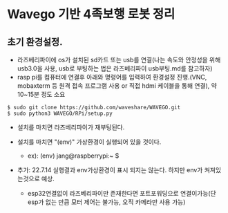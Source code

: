 # Wavego 기반 4족보행 로봇 정리

## 초기 환경설정.
- 라즈베리파이에 os가 설치된 sd카드 또는 usb를 연결(나는 속도와 안정성을 위해 usb3.0을 사용, usb로 부팅하는 법은 라즈베리파이 usb부팅.md를 참고하자)
- rasp pi를 컴퓨터에 연결후 아래와 명령어를 입력하여 환경설정 진행.(VNC, mobaxterm 등 원격 접속 프로그램 사용 or 직접 hdmi 케이블을 통해 연결), 약 10~15분 정도 소요
```
$ sudo git clone https://github.com/waveshare/WAVEGO.git
$ sudo python3 WAVEGO/RPi/setup.py
``` 
- 설치를 마치면 라즈베리파이가 재부팅된다.
- 설치를 마치면 "(env)" 가상환경이 실행되어 있을 것이다.
  - ex):  (env) jang@raspberrypi:~ $

- 추가: 22.7.14 실행결과 env가상환경이 표시 되지는 않는다. 하지만 env가 켜져있는것으로 예상.
  - esp32연결없이 라즈베리파이만 존재한다면 포트포워딩으로 연결이가능(단 esp가 없는 만큼 모터 제어는 불가능, 오직 카메라만 사용 가능)